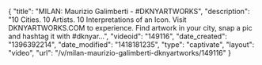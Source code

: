{
    "title": "MILAN: Maurizio Galimberti - #DKNYARTWORKS",
    "description": "10 Cities. 10 Artists. 10 Interpretations of an Icon. Visit DKNYARTWORKS.COM to experience. Find artwork in your city, snap a pic and hashtag it with #dknyar...",
    "videoid": "149116",
    "date_created": "1396392214",
    "date_modified": "1418181235",
    "type": "captivate",
    "layout": "video",
    "url": "\/v\/milan-maurizio-galimberti-dknyartworks\/149116"
}